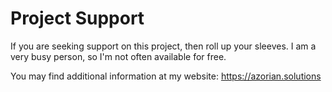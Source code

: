 # Project Support

If you are seeking support on this project, then roll up your sleeves. I am a very busy
person, so I'm not often available for free.

You may find additional information at my website: https://azorian.solutions
